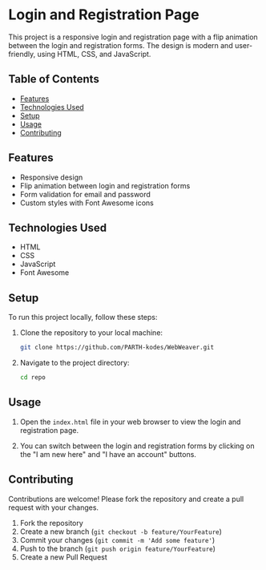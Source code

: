 # Login and Registration Page

This project is a responsive login and registration page with a flip animation between the login and registration forms. The design is modern and user-friendly, using HTML, CSS, and JavaScript.

## Table of Contents

- [Features](#features)
- [Technologies Used](#technologies-used)
- [Setup](#setup)
- [Usage](#usage)
- [Contributing](#contributing)

## Features

- Responsive design
- Flip animation between login and registration forms
- Form validation for email and password
- Custom styles with Font Awesome icons

## Technologies Used

- HTML
- CSS
- JavaScript
- Font Awesome

## Setup

To run this project locally, follow these steps:

1. Clone the repository to your local machine:

   ```sh
   git clone https://github.com/PARTH-kodes/WebWeaver.git
   ```

2. Navigate to the project directory:

   ```sh
   cd repo
   ```

## Usage

1. Open the `index.html` file in your web browser to view the login and registration page.

2. You can switch between the login and registration forms by clicking on the "I am new here" and "I have an account" buttons.

## Contributing

Contributions are welcome! Please fork the repository and create a pull request with your changes.

1. Fork the repository
2. Create a new branch (`git checkout -b feature/YourFeature`)
3. Commit your changes (`git commit -m 'Add some feature'`)
4. Push to the branch (`git push origin feature/YourFeature`)
5. Create a new Pull Request
